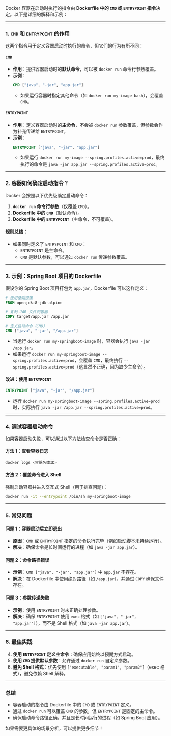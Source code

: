 Docker 容器在启动时执行的指令由 **Dockerfile 中的 `CMD` 或 `ENTRYPOINT` 指令**决定。以下是详细的解释和示例：

---

### **1. `CMD` 和 `ENTRYPOINT` 的作用**
这两个指令用于定义容器启动时执行的命令，但它们的行为有所不同：

#### **`CMD`**
- **作用**：提供容器启动时的**默认命令**，可以被 `docker run` 命令行参数覆盖。
- **示例**：
  ```dockerfile
  CMD ["java", "-jar", "app.jar"]
  ```
  - 如果运行容器时指定其他命令（如 `docker run my-image bash`），会覆盖 `CMD`。

#### **`ENTRYPOINT`**
- **作用**：定义容器启动时的**主命令**，不会被 `docker run` 参数覆盖，但参数会作为补充传递给 `ENTRYPOINT`。
- **示例**：
  ```dockerfile
  ENTRYPOINT ["java", "-jar", "app.jar"]
  ```
  - 如果运行 `docker run my-image --spring.profiles.active=prod`，最终执行的命令是 `java -jar app.jar --spring.profiles.active=prod`。

---

### **2. 容器如何确定启动指令？**
Docker 会按照以下优先级确定启动命令：
1. **`docker run` 命令行参数**（仅覆盖 `CMD`）。
2. **Dockerfile 中的 `CMD`**（默认命令）。
3. **Dockerfile 中的 `ENTRYPOINT`**（主命令，不可覆盖）。

#### **规则总结**：
- 如果同时定义了 `ENTRYPOINT` 和 `CMD`：
  - `ENTRYPOINT` 是主命令。
  - `CMD` 是默认参数，可以通过 `docker run` 传递参数覆盖。

---

### **3. 示例：Spring Boot 项目的 Dockerfile**
假设你的 Spring Boot 项目打包为 `app.jar`，Dockerfile 可以这样定义：
```dockerfile
# 使用基础镜像
FROM openjdk:8-jdk-alpine

# 复制 JAR 文件到容器
COPY target/app.jar /app.jar

# 定义启动命令（CMD）
CMD ["java", "-jar", "/app.jar"]
```
- 当运行 `docker run my-springboot-image` 时，容器会执行 `java -jar /app.jar`。
- 如果运行 `docker run my-springboot-image --spring.profiles.active=prod`，会覆盖 `CMD`，最终执行 `--spring.profiles.active=prod`（这显然不正确，因为缺少主命令）。

#### **改进：使用 `ENTRYPOINT`**
```dockerfile
ENTRYPOINT ["java", "-jar", "/app.jar"]
```
- 运行 `docker run my-springboot-image --spring.profiles.active=prod` 时，实际执行 `java -jar /app.jar --spring.profiles.active=prod`。

---

### **4. 调试容器启动命令**
如果容器启动失败，可以通过以下方法检查命令是否正确：

#### **方法 1：查看容器日志**
```bash
docker logs <容器名或ID>
```

#### **方法 2：覆盖命令进入 Shell**
强制启动容器并进入交互式 Shell（用于排查问题）：
```bash
docker run -it --entrypoint /bin/sh my-springboot-image
```

---

### **5. 常见问题**
#### **问题 1：容器启动后立即退出**
- **原因**：`CMD` 或 `ENTRYPOINT` 指定的命令执行完毕（例如启动脚本未持续运行）。
- **解决**：确保命令是长时间运行的进程（如 `java -jar app.jar`）。

#### **问题 2：命令路径错误**
- **示例**：`CMD ["java", "-jar", "app.jar"]` 中 `app.jar` 不存在。
- **解决**：在 Dockerfile 中使用绝对路径（如 `/app.jar`），并通过 `COPY` 确保文件存在。

#### **问题 3：参数传递失败**
- **示例**：使用 `ENTRYPOINT` 时未正确处理参数。
- **解决**：确保 `ENTRYPOINT` 使用 `exec` 格式（如 `["java", "-jar", "app.jar"]`），而不是 Shell 格式（如 `java -jar app.jar`）。

---

### **6. 最佳实践**
4. **使用 `ENTRYPOINT` 定义主命令**：确保应用始终以预期方式启动。
5. **使用 `CMD` 提供默认参数**：允许通过 `docker run` 自定义参数。
6. **避免 Shell 格式**：优先使用 `["executable", "param1", "param2"]`（exec 格式），避免依赖 Shell 解释。

---

### **总结**
- 容器启动的指令由 Dockerfile 中的 `CMD` 或 `ENTRYPOINT` 定义。
- 通过 `docker run` 可以覆盖 `CMD` 的参数，但 `ENTRYPOINT` 是固定的主命令。
- 确保启动命令路径正确，并且是长时间运行的进程（如 Spring Boot 应用）。

如果需要更具体的场景分析，可以提供更多细节！